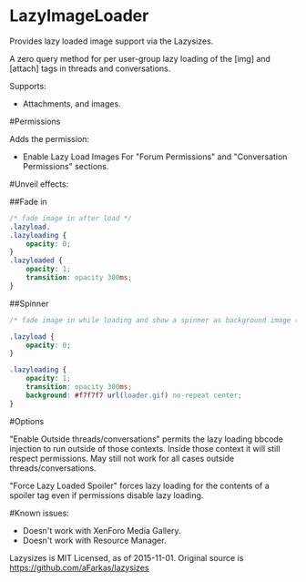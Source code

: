 # LazyImageLoader

Provides lazy loaded image support via the Lazysizes.

A zero query method for per user-group lazy loading of the [img] and [attach] tags in threads and conversations.


Supports:
- Attachments, and images.

#Permissions

Adds the permission:
- Enable Lazy Load Images
For "Forum Permissions" and "Conversation Permissions" sections.

#Unveil effects:

##Fade in
```css
/* fade image in after load */
.lazyload,
.lazyloading {
	opacity: 0;
}
.lazyloaded {
	opacity: 1;
	transition: opacity 300ms;
}
```

##Spinner
```css
/* fade image in while loading and show a spinner as background image (good for progressive images) */

.lazyload {
	opacity: 0;
}

.lazyloading {
	opacity: 1;
	transition: opacity 300ms;
	background: #f7f7f7 url(loader.gif) no-repeat center;
}
```

#Options

"Enable Outside threads/conversations" permits the lazy loading bbcode injection to run outside of those contexts. Inside those context it will still respect permissions.
May still not work for all cases outside threads/conversations.

"Force Lazy Loaded Spoiler" forces lazy loading for the contents of a spoiler tag even if permissions disable lazy loading.

#Known issues:

- Doesn't work with XenForo Media Gallery.
- Doesn't work with Resource Manager.


Lazysizes  is MIT Licensed, as of 2015-11-01. 
Original source is https://github.com/aFarkas/lazysizes
